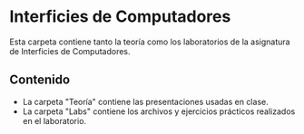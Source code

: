# Interficies de Computadores

Esta carpeta contiene tanto la teoría como los laboratorios de la asignatura de Interficies de Computadores.

## Contenido

- La carpeta "Teoría" contiene las presentaciones usadas en clase.
- La carpeta "Labs" contiene los archivos y ejercicios prácticos realizados en el laboratorio.